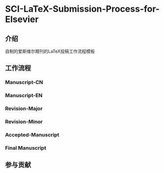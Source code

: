<!--
 *  =======================================================================
 *  ····Y88b···d88P················888b·····d888·d8b·······················
 *  ·····Y88b·d88P·················8888b···d8888·Y8P·······················
 *  ······Y88o88P··················88888b·d88888···························
 *  ·······Y888P··8888b···88888b···888Y88888P888·888·88888b·····d88b·······
 *  ········888······"88b·888·"88b·888·Y888P·888·888·888·"88b·d88P"88b·····
 *  ········888···d888888·888··888·888··Y8P··888·888·888··888·888··888·····
 *  ········888··888··888·888··888·888···"···888·888·888··888·Y88b·888·····
 *  ········888··"Y888888·888··888·888·······888·888·888··888··"Y88888·····
 *  ·······························································888·····
 *  ··························································Y8b·d88P·····
 *  ···························································"Y88P"······
 *  =======================================================================
 * 
 *  -----------------------------------------------------------------------
 * Author       : 焱铭
 * Date         : 2023-07-01 16:06:50 +0800
 * LastEditTime : 2023-07-05 15:17:23 +0800
 * Github       : https://github.com/YanMing-lxb/
 * FilePath     : \SCI-LaTeX-Submission-Process-for-Elsevier\README.md
 * Description  : 
 *  -----------------------------------------------------------------------
 -->

# SCI-LaTeX-Submission-Process-for-Elsevier

## 介绍
自制的爱斯维尔期刊的LaTeX投稿工作流程模板

## 工作流程
### Manuscript-CN
### Manuscript-EN
### Revision-Major
### Revision-Minor
### Accepted-Manuscript
### Final Manuscript


## 参与贡献
